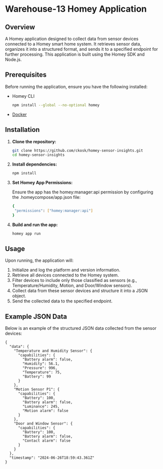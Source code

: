 # Warehouse-13 Homey Application

## Overview

A Homey application designed to collect data from sensor devices connected to a Homey smart home system. It retrieves sensor data, organizes it into a structured format, and sends it to a specified endpoint for further processing. This application is built using the Homey SDK and Node.js.

## Prerequisites

Before running the application, ensure you have the following installed:

- Homey CLI
  ```bash
  npm install --global --no-optional homey
- [Docker](https://www.docker.com/)

## Installation

1. **Clone the repository:**

   ```bash
   git clone https://github.com/ckosk/homey-sensor-insights.git
   cd homey-sensor-insights
   
2. **Install dependencies:**

   ```bash
   npm install
   
3. **Set Homey App Permissions:**
    
    Ensure the app has the homey:manager:api permission by configuring the .homeycompose/app.json file:
        
   ```bash
   {
    "permissions": ["homey:manager:api"]
   }
   
4. **Build and run the app:**

   ```bash
   homey app run
   
## Usage

Upon running, the application will:

1. Initialize and log the platform and version information.
2. Retrieve all devices connected to the Homey system.
3. Filter devices to include only those classified as sensors (e.g., Temperature/Humidity, Motion, and Door/Window sensors).
4. Collect data from these sensor devices and structure it into a JSON object.
5. Send the collected data to the specified endpoint.

## Example JSON Data

Below is an example of the structured JSON data collected from the sensor devices:
    
    {
      "data": {
        "Temperature and Humidity Sensor": {
          "capabilities": {
            "Battery alarm": false,
            "Humidity": 56.1,
            "Pressure": 996,
            "Temperature": 75,
            "Battery": 99
          }
        },
        "Motion Sensor P1": {
          "capabilities": {
            "Battery": 100,
            "Battery alarm": false,
            "Luminance": 245,
            "Motion alarm": false
          }
        },
        "Door and Window Sensor": {
          "capabilities": {
            "Battery": 100,
            "Battery alarm": false,
            "Contact alarm": false
          }
        }
      },
      "timestamp": "2024-06-26T18:59:43.361Z"
    }
